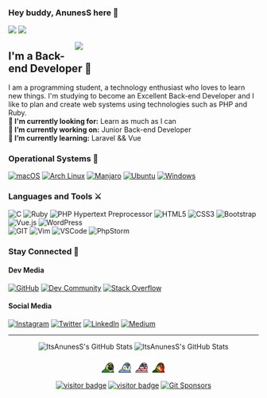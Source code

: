 <h3> Hey buddy, AnunesS here 👋</h3>
<p>
  <a href="https://anuness.dev/" target="_blank"><img src="https://img.shields.io/static/v1?style=for-the-badge&label=Website&message=UP&color=red&url=https%3A%2F%2Fanuness.dev"></img></a>
  <a href="http://42lisboa.com/" target="_blank"><img src="https://img.shields.io/static/v1?label=%20Lisboa&message=Student&logo=42&style=for-the-badge&color=12deda"></img></a>
</p>

<img align='right' src='https://media.giphy.com/media/kudIERso2pFiE/giphy.gif' width='370"'>
<h2>I'm a Back-end Developer 🐻</h2>
<p>I am a programming student, a technology enthusiast who loves to learn new things. I'm studying to become an Excellent Back-end Developer and I like to plan and create web systems using technologies such as PHP and Ruby.
  <br><strong>🙌 I'm currently looking for:</strong> Learn as much as I can
  <br><strong>🔭 I’m currently working on:</strong> Junior Back-end Developer
  <br><strong>🌱 I’m currently learning:</strong> Laravel && Vue
</p>


<h3> Operational Systems 🐧</h3>
<p>
  <a href="https://www.apple.com/macos/big-sur/" target="_blank"><img alt="macOS" src="https://img.shields.io/badge/macOS-Big%20Sur-292e33?style=flat-square&logo=apple&logoColor=ffffff"></a>
  <a href="https://www.archlinux.org/" target="_blank"><img alt="Arch Linux" src="https://img.shields.io/badge/Arch%20Linux-2020.12.01-1793D1?style=flat-square&logo=Arch%20Linux&logoColor=1793D1"></a>
  <a href="https://manjaro.org/" target="_blank"><img alt="Manjaro" src="https://img.shields.io/badge/Manjaro-Nibia-35BF5C?style=flat-square&logo=Manjaro&logoColor=35BF5C"></a>
  <a href="https://ubuntu.com/" target="_blank"><img alt="Ubuntu" src="https://img.shields.io/badge/Ubuntu-Focal%20Fossa-E95420?style=flat-square&logo=Ubuntu&logoColor=E95420"></a>
  <a href="https://www.microsoft.com/windows/" target="_blank"><img alt="Windows" src="https://img.shields.io/badge/Windows-10-00adef?style=flat-square&logo=windows&logoColor=00adef"></a>
</p>

<h3> Languages and Tools ⚔️</h3>
<p>
  <img alt="C" src="https://img.shields.io/badge/-Language-%234d4d4d?style=flat-square&logo=c&logoColor=ffffff&labelColor=%234d4d4d&color=%236e6e6e">
  <img alt="Ruby" src="https://img.shields.io/badge/-Ruby-%23820C02?style=flat-square&logo=ruby&logoColor=ffffff&labelColor=%23820C02&color=%23A91401">
  <img alt="PHP Hypertext Preprocessor" src="https://img.shields.io/badge/-PHP-%23787CB5?style=flat-square&logo=php&logoColor=FFFFFF&labelColor=%23787CB5&color=%23B0B3D6">
  <img alt="HTML5" src="https://img.shields.io/badge/-HTML5-%23e34c26?style=flat-square&logo=css3&logoColor=ffffff&labelColor=%23e34c26&color=%23f06529">
  <img alt="CSS3" src="https://img.shields.io/badge/-CSS3-%23264de4?style=flat-square&logo=css3&logoColor=ffffff&labelColor=%23264de4&color=%232965f1">
  <img alt="Bootstrap" src="https://img.shields.io/badge/-Bootstrap-%23563d7c?style=flat-square&logo=bootstrap&logoColor=ffffff&labelColor=%23563d7c&color=%23704ea3">
  <img alt="Vue.js" src="https://img.shields.io/static/v1?&label=&message=Vue.js&logo=vue.js&logoColor=ffffff&style=flat-square&color=4FC08D&labelColor=419c73">
  <img alt="WordPress" src="https://img.shields.io/badge/-WordPress-%23787CB5?style=flat-square&logo=wordpress&logoColor=FFFFFF&labelColor=%23444140&color=%2300749C">
  <br>
  <img alt="GIT" src="https://img.shields.io/badge/Tools-GIT-%23F1502F?style=flat-square&logo=git&logocolor=ffffff">
  <img alt="Vim" src="https://img.shields.io/badge/Tools-Vim-%23019733?style=flat-square&logo=vim">
  <img alt="VSCode" src="https://img.shields.io/badge/IDE-VS%20Code-%23007ACC?style=flat-square&logo=Visual-studio-code">
  <img alt="PhpStorm" src="https://img.shields.io/badge/IDE-PhpStorm-%235e2495?style=flat-square&logo=Phpstorm">
</p>

<h3> Stay Connected 💃</h3>
<h4> Dev Media </h4>
<p>
  <a href="https://github.com/ItsAnunesS" target="_blank"><img alt="GitHub" src="https://img.shields.io/badge/GitHub-%2312100E.svg?&style=for-the-badge&logo=Github&logoColor=white" /></a> 
   <a href="https://dev.to/itsanuness" target="_blank"><img alt="Dev Community" src="https://img.shields.io/badge/DEV.TO-%230A0A0A.svg?&style=for-the-badge&logo=dev.to&logoColor=white" /></a> 
   <a href="https://stackoverflow.com/cv/itsanuness" target="_blank"><img alt="Stack Overflow" src="https://img.shields.io/badge/stack%20overflow-FE7A16?logo=stack-overflow&logoColor=white&style=for-the-badge" /></a> 
</p>

<h4> Social Media </h4>
<p>
  <a href="https://www.instagram.com/itsanuness/" target="_blank"><img alt="Instagram" src="https://img.shields.io/badge/ItsAnunesS-%23E4405F.svg?&style=for-the-badge&logo=instagram&logoColor=white" /></a>
  <a href="https://twitter.com/ItsAnunesS" target="_blank"><img alt="Twitter" src="https://img.shields.io/badge/ItsAnunesS-%231DA1F2.svg?&style=for-the-badge&logo=twitter&logoColor=white" /></a>
  <a href="https://www.linkedin.com/in/ItsAnunesS" target="_blank"><img alt="LinkedIn" src="https://img.shields.io/badge/ItsAnunesS-%230077B5.svg?&style=for-the-badge&logo=linkedin&logoColor=white" /></a>
  <a href="https://medium.com/@itsanuness" target="_blank"><img alt="Medium" src="https://img.shields.io/badge/@ItsAnunesS-%2312100E.svg?&style=for-the-badge&logo=medium&logoColor=white" /></a>
</p>

---
<p align="center">
    <img alt="ItsAnunesS's GitHub Stats" src="https://github-readme-stats.itsanuness.vercel.app/api?username=ItsAnunesS&show_icons=true&hide_border=true&theme=midnight-purple&locale=en" />
    <img alt="ItsAnunesS's GitHub Stats" src="https://github-readme-stats.itsanuness.vercel.app/api/top-langs/?username=ItsAnunesS&theme=midnight-purple&line_height=27&layout=compact" />
</p>

<p  align="center">
  <img src="https://raw.githubusercontent.com/ItsAnunesS/ItsAnunesS/master/src/img/parrots/flags/brazilparrot.gif" width="30" height="30"/>
  <img src="https://raw.githubusercontent.com/ItsAnunesS/ItsAnunesS/master/src/img/parrots/flags/argentinaparrot.gif" width="30" height="30"/>
  <img src="https://raw.githubusercontent.com/ItsAnunesS/ItsAnunesS/master/src/img/parrots/flags/unitedstatesofamericaparrot.gif" width="30" height="30"/>
  <img src="https://raw.githubusercontent.com/ItsAnunesS/ItsAnunesS/master/src/img/parrots/flags/portugalparrot.gif" width="30" height="30"/>
</p>

<p  align="center">
  <a href="https://github.com/ItsAnunesS/" target="_blank"><img src="https://img.shields.io/github/followers/itsanuness?style=social" alt="visitor badge"/></a>
  <a href="https://github.com/ItsAnunesS/" target="_blank"><img src="https://visitor-badge.glitch.me/badge?page_id=itsanuness.itsanuness" alt="visitor badge"/></a>
  <a href="https://github.com/sponsors/ItsAnunesS/"><img src="https://img.shields.io/badge/Sponsors--_.svg?style=social&logo=github&logoColor=24292e" alt="Git Sponsors"></a>
</p>
